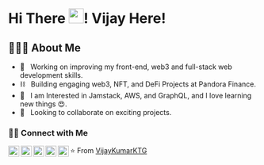 # Hi There <img src="https://raw.githubusercontent.com/iampavangandhi/iampavangandhi/master/gifs/Hi.gif" width="30px" height="30px">! Vijay Here!

## 👨🏻‍💻 About Me

- 🔭 &nbsp; Working on improving my front-end, web3 and full-stack web development skills. 
- ⛓️ &nbsp; Building engaging web3, NFT, and DeFi Projects at Pandora Finance.
- 🌱 &nbsp; I am Interested in Jamstack, AWS, and GraphQL, and I love learning new things 😍.
- 💼 &nbsp; Looking to collaborate on exciting projects.
<!-- 💻 &nbsp; Learning data structure, algorithm, system architecture, and design by practicing challenges on [Leetcode](https://leetcode.com/vijaykumarktg/).
 🤔 &nbsp; Learning photography as a hobby from Coursera and writing blogs on [Dev Community](https://dev.to/vijaykumarktg18). -->

<h3> 🤝🏻 Connect with Me </h3>

<a href="https://vijaykumar.vercel.app" target="_blank">
  <img align="left" alt="Vijay's Portfolio" width="22px" src="https://cdn.jsdelivr.net/npm/@fortawesome/fontawesome-free@5.14.0/svgs/solid/globe.svg" />
</a>
<a href="mailto:vijaykumardevktg@gmail.com" target="_blank">
  <img align="left" alt="Mail to Vijay" width="22px" src="https://cdn.jsdelivr.net/npm/@fortawesome/fontawesome-free@5.14.0/svgs/solid/mail-bulk.svg" />
</a>
<a href="https://www.linkedin.com/in/vijaykumarktg/" target="_blank">
  <img align="left" alt="Vijay's Linkdein" width="22px" src="https://cdn.jsdelivr.net/npm/simple-icons@v3/icons/linkedin.svg" />
</a>
<a href="https://twitter.com/vijaykumarktg18" target="_blank">
  <img align="left" alt="Vijay's Twitter" width="22px" src="https://cdn.jsdelivr.net/npm/simple-icons@v3/icons/twitter.svg" />
</a>
<a href="https://stackoverflow.com/users/10521908/vijay-kumar" target="_blank">
  <img align="left" alt="Vijay's Linkdein" width="22px" src="https://cdn.jsdelivr.net/npm/simple-icons@3.7.0/icons/stackoverflow.svg" />
</a>

⭐️ From [VijayKumarKTG](https://github.com/VijayKumarKTG)
